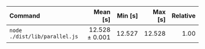 | Command | Mean [s] | Min [s] | Max [s] | Relative |
|:---|---:|---:|---:|---:|
| `node ./dist/lib/parallel.js` | 12.528 ± 0.001 | 12.527 | 12.528 | 1.00 |
